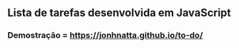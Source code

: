 ## Lista de tarefas desenvolvida em JavaScript

### Demostração = https://jonhnatta.github.io/to-do/

